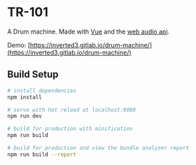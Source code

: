 # TR-101

A Drum machine. Made with [Vue](https://vuejs.org) and the [web audio api](https://developer.mozilla.org/en-US/docs/Web/API/Web_Audio_API).

Demo: [https://inverted3.gitlab.io/drum-machine/](https://inverted3.gitlab.io/drum-machine/)

## Build Setup

``` bash
# install dependencies
npm install

# serve with hot reload at localhost:8080
npm run dev

# build for production with minification
npm run build

# build for production and view the bundle analyzer report
npm run build --report
```
